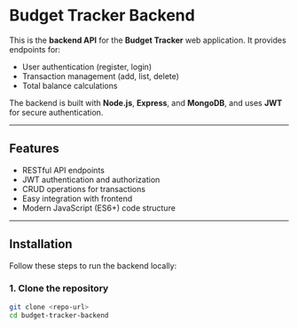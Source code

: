 # Budget Tracker Backend

This is the **backend API** for the **Budget Tracker** web application. It provides endpoints for:

- User authentication (register, login)
- Transaction management (add, list, delete)
- Total balance calculations

The backend is built with **Node.js**, **Express**, and **MongoDB**, and uses **JWT** for secure authentication.

---

## Features

- RESTful API endpoints
- JWT authentication and authorization
- CRUD operations for transactions
- Easy integration with frontend
- Modern JavaScript (ES6+) code structure

---

## Installation

Follow these steps to run the backend locally:

### **1. Clone the repository**

```bash
git clone <repo-url>
cd budget-tracker-backend
